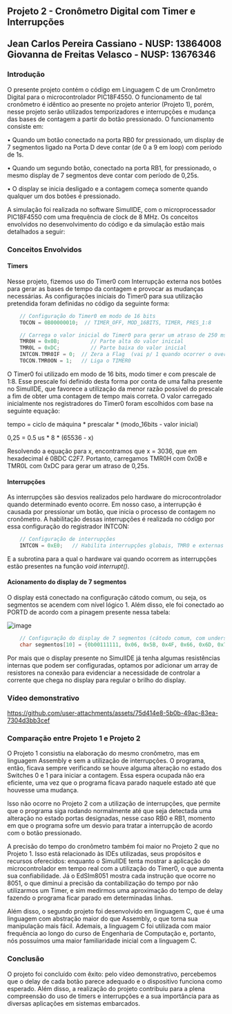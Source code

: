 ## Projeto 2 - Cronômetro Digital com Timer e Interrupções <br> <br> Jean Carlos Pereira Cassiano - NUSP: 13864008 <br> Giovanna de Freitas Velasco - NUSP: 13676346

### Introdução

O presente projeto contém o código em Linguagem C de um Cronômetro Digital para o microcontrolador PIC18F4550. O funcionamento de tal cronômetro é idêntico
ao presente no projeto anterior (Projeto 1), porém, nesse projeto serão utilizados temporizadores e interrupções e mudança das bases de contagem a partir do 
botão pressionado. O funcionamento consiste em:

• Quando um botão conectado na porta RB0 for pressionado, um display de 7 segmentos ligado na Porta D deve contar (de 0 a 9 em loop) com período de 1s.

• Quando um segundo botão, conectado na porta RB1, for pressionado, o mesmo display de 7 segmentos deve contar com período de 0,25s.

• O display se inicia desligado e a contagem começa somente quando qualquer um dos botões é pressionado.

A simulação foi realizada no software SimulIDE, com o microprocessador PIC18F4550 com uma frequência de clock de 8 MHz. Os conceitos envolvidos no desenvolvimento
do código e da simulação estão mais detalhados a seguir:

### Conceitos Envolvidos

#### Timers

Nesse projeto, fizemos uso do Timer0 com Interrupção externa nos botões para gerar as bases de tempo da contagem e provocar as mudanças necessárias.
As configurações iniciais do Timer0 para sua utilização pretendida foram definidas no código da seguinte forma:

``` C
    // Configuração do Timer0 em modo de 16 bits
    T0CON = 0B00000010;  // TIMER_OFF, MOD_16BITS, TIMER, PRES_1:8

    // Carrega o valor inicial do Timer0 para gerar um atraso de 250 ms
    TMR0H = 0x0B;          // Parte alta do valor inicial 
    TMR0L = 0xDC;          // Parte baixa do valor inicial
    INTCON.TMR0IF = 0;  // Zera a Flag  (vai p/ 1 quando ocorrer o overflow)
    T0CON.TMR0ON = 1;   // Liga o TIMER0
```

O Timer0 foi utilizado em modo de 16 bits, modo timer e com prescale de 1:8. Esse prescale foi definido desta forma por conta de uma falha presente no SimulIDE, que
 favorece a utilização da menor razão possível do prescale a fim de obter uma contagem de tempo mais correta. O valor carregado inicialmente nos registradores
 do Timer0 foram escolhidos com base na seguinte equação:

tempo = ciclo de máquina * prescalar * (modo_16bits - valor inicial)

0,25 = 0.5 us * 8 * (65536 - x)

Resolvendo a equação para x, encontramos que x = 3036, que em hexadecimal é 0BDC C2F7. Portanto, carregamos TMR0H com 0x0B e TMR0L com 0xDC para gerar um atraso de 0,25s.

#### Interrupções

As interrupções são desvios realizados pelo hardware do microcontrolador quando determinado evento ocorre. Em nosso caso, a interrupção é causada por 
pressionar um botão, que inicia o processo de contagem no cronômetro. A habilitação dessas interrupções é realizada no código por essa configuração 
do registrador INTCON:

``` C
    // Configuração de interrupções
    INTCON = 0xE0;   // Habilita interrupções globais, TMR0 e externas
```

E a subrotina para a qual o hardware vai quando ocorrem as interrupções estão presentes na função *void interrupt()*.

#### Acionamento do display de 7 segmentos

O display está conectado na configuração cátodo comum, ou seja, os segmentos se acendem com nível lógico 1. Além disso, ele foi conectado ao PORTD de
acordo com a pinagem presente nessa tabela:

![image](https://github.com/user-attachments/assets/a8716983-5054-4eb0-a489-7cfe67ce8e60)

``` C
    // Configuração do display de 7 segmentos (cátodo comum, com underscore e ponto decimal)
    char segmentos[10] = {0b00111111, 0x06, 0x5B, 0x4F, 0x66, 0x6D, 0x7D, 0x07, 0x7F, 0x6F};
``` 

Por mais que o display presente no SimulIDE já tenha algumas resistências internas que podem ser configuradas, optamos por adicionar um array de resistores
na conexão para evidenciar a necessidade de controlar a corrente que chega no display para regular o brilho do display.


### Vídeo demonstrativo


https://github.com/user-attachments/assets/75d414e8-5b0b-49ac-83ea-7304d3bb3cef


### Comparação entre Projeto 1 e Projeto 2

O Projeto 1 consistiu na elaboração do mesmo cronômetro, mas em linguagem Assembly e sem a utilização de interrupções. O programa, então, ficava sempre
verificando se houve alguma alteração no estado dos Switches 0 e 1 para iniciar a contagem. Essa espera ocupada não era eficiente, uma vez que o programa
ficava parado naquele estado até que houvesse uma mudança. 

Isso não ocorre no Projeto 2 com a utilização de interrupções, que permite que o programa siga rodando normalmente até que seja detectada uma alteração no 
estado portas designadas, nesse caso RB0 e RB1, momento em que o programa sofre um desvio para tratar a interrupção de acordo com o botão pressionado.

A precisão do tempo do cronômetro também foi maior no Projeto 2 que no Projeto 1. Isso está relacionado às IDEs utilizadas, seus propósitos e recursos oferecidos:
enquanto o SimulIDE tenta mostrar a aplicação do microcontrolador em tempo real com a utilização do Timer0, o que aumenta sua confiabilidade. Já o EdSIm8051 
mostra cada instrução que ocorre no 8051, o que diminui a precisão da contabilização do tempo por não utilizarmos um Timer, e sim medirmos uma aproximação 
do tempo de delay fazendo o programa ficar parado em determinadas linhas.

Além disso, o segundo projeto foi desenvolvido em linguagem C, que é uma linguagem com abstração maior do que Assembly, o que torna sua manipulação mais fácil.
Ademais, a linguagem C foi utilizada com maior frequência ao longo do curso de Engenharia de Computação e, portanto, nós possuímos uma maior familiaridade inicial 
com a linguagem C. 

### Conclusão

O projeto foi concluído com êxito: pelo vídeo demonstrativo, percebemos que o delay de cada botão parece adequado e o dispositivo funciona como esperado.
Além disso, a realização do projeto contribuiu para a plena compreensão do uso de timers e interrupções e a sua importância para as diversas aplicações em 
sistemas embarcados.

